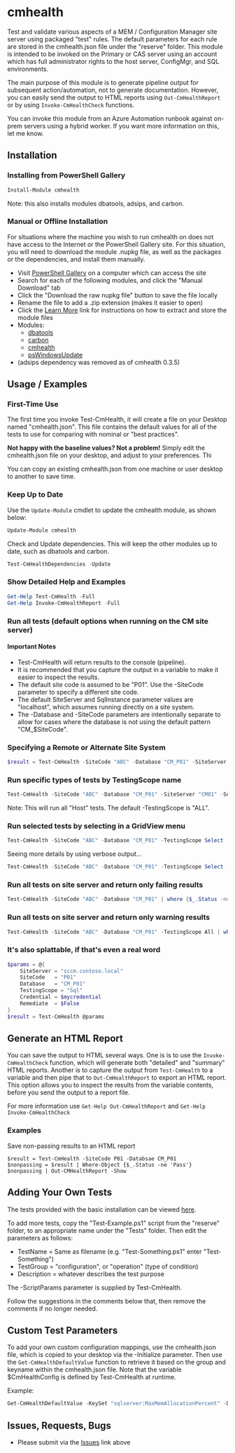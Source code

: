 # cmhealth

Test and validate various aspects of a MEM / Configuration Manager site server using packaged 
"test" rules.  The default parameters for each rule are stored in the cmhealth.json file under 
the "reserve" folder. This module is intended to be invoked on the Primary or CAS server using
an account which has full administrator rights to the host server, ConfigMgr, and SQL environments.

The main purpose of this module is to generate pipeline output for subsequent action/automation, 
not to generate documentation. However, you can easily send the output to HTML reports using 
```Out-CmHealthReport``` or by using ```Invoke-CmHealthCheck``` functions.

You can invoke this module from an Azure Automation runbook against on-prem servers using a hybrid
worker. If you want more information on this, let me know.

## Installation

### Installing from PowerShell Gallery

```powershell
Install-Module cmhealth
```
Note: this also installs modules dbatools, adsips, and carbon.

### Manual or Offline Installation

For situations where the machine you wish to run cmhealth on does not have access to the Internet or the
PowerShell Gallery site.  For this situation, you will need to download the module .nupkg file, as well as the 
packages or the dependencies, and install them manually.

* Visit [PowerShell Gallery](https://www.powershellgallery.com) on a computer which can access the site
* Search for each of the following modules, and click the "Manual Download" tab
* Click the "Download the raw nupkg file" button to save the file locally
* Rename the file to add a .zip extension (makes it easier to open)
* Click the [Learn More](https://aka.ms/psgallery-manualdownload) link for instructions on how to extract and store the module files
* Modules:
  * [dbatools](https://www.powershellgallery.com/packages/dbatools/)
  * [carbon](https://www.powershellgallery.com/packages/carbon/)
  * [cmhealth](https://www.powershellgallery.com/packages/cmhealth/)
  * [psWindowsUpdate](https://www.powershellgallery.com/packages/pswindowsupdate/)
* (adsips dependency was removed as of cmhealth 0.3.5)

## Usage / Examples

### First-Time Use

The first time you invoke Test-CmHealth, it will create a file on your Desktop named "cmhealth.json".
This file contains the default values for all of the tests to use for comparing with nominal or "best practices". 

**Not happy with the baseline values? Not a problem!** Simply edit the cmhealth.json file on your 
desktop, and adjust to your preferences. Thi

You can copy an existing cmhealth.json from one machine or user desktop to another to save time.

### Keep Up to Date

Use the ```Update-Module``` cmdlet to update the cmhealth module, as shown below:

```powershell
Update-Module cmhealth
```

Check and Update dependencies. This will keep the other modules up to date, such as dbatools and carbon.

```powershell
Test-CmHealthDependencies -Update
```

### Show Detailed Help and Examples

```powershell
Get-Help Test-CmHealth -Full
Get-Help Invoke-CmHealthReport -Full
```

### Run all tests (default options when running on the CM site server)

#### Important Notes 

* Test-CmHealth will return results to the console (pipeline).
* It is recommended that you capture the output in a variable to make it easier to inspect the results.
* The default site code is assumed to be "P01". Use the -SiteCode parameter to specify a different site code.
* The default SiteServer and SqlInstance parameter values are "localhost", which assumes running directly on a site system.
* The -Database and -SiteCode parameters are intentionally separate to allow for cases where the database is not using the default pattern "CM_$SiteCode".

### Specifying a Remote or Alternate Site System

```powershell
$result = Test-CmHealth -SiteCode "ABC" -Database "CM_P01" -SiteServer "cmserver01.contoso.local" -SqlInstance "db1.contoso.local"
```

### Run specific types of tests by TestingScope name

```powershell
Test-CmHealth -SiteCode "ABC" -Database "CM_P01" -SiteServer "CM01" -SqlInstance "CM01" -TestingScope Host
```
Note: This will run all "Host" tests. The default -TestingScope is "ALL".

### Run selected tests by selecting in a GridView menu

```powershell
Test-CmHealth -SiteCode "ABC" -Database "CM_P01" -TestingScope Select
```

Seeing more details by using verbose output...

```powershell
Test-CmHealth -SiteCode "ABC" -Database "CM_P01" -TestingScope Select -Verbose
```

### Run all tests on site server and return only failing results

```powershell
Test-CmHealth -SiteCode "ABC" -Database "CM_P01" | where {$_.Status -ne 'PASS'}
```

### Run all tests on site server and return only warning results

```powershell
Test-CmHealth -SiteCode "ABC" -Database "CM_P01" -TestingScope All | where {$_.Status -eq 'WARNING'}
```

### It's also splattable, if that's even a real word

```powershell
$params = @{
	SiteServer = "sccm.contoso.local"
	SiteCode   = "P01"
	Database   = "CM_P01"
	TestingScope = "Sql"
	Credential = $mycredential
	Remediate  = $False
}
$result = Test-CmHealth @params
```

## Generate an HTML Report

You can save the output to HTML several ways. One is is to use the ```Invoke-CmHealthCheck``` function, which will
generate both "detailed" and "summary" HTML reports.  Another is to capture the output from 
```Test-CmHealth``` to a variable and then pipe that to ```Out-CmHealthReport``` to export an
HTML report. This option allows you to inspect the results from the variable contents, before
you send the output to a report file.

For more information use ```Get-Help Out-CmHealthReport``` and ```Get-Help Invoke-CmHealthCheck```

### Examples

Save non-passing results to an HTML report

```
$result = Test-CmHealth -SiteCode P01 -Databsae CM_P01
$nonpassing = $result | Where-Object {$_.Status -ne 'Pass'}
$nonpassing | Out-CMHealthReport -Show
```

## Adding Your Own Tests

The tests provided with the basic installation can be viewed [here](https://github.com/Skatterbrainz/cmhealth/tree/master/tests).

To add more tests, copy the "Test-Example.ps1" script from the "reserve" folder, to an appropriate name 
under the "Tests" folder. Then edit the parameters as follows:

* TestName = Same as filename (e.g. "Test-Something.ps1" enter "Test-Something")
* TestGroup = "configuration", or "operation" (type of condition)
* Description = whatever describes the test purpose

The -ScriptParams parameter is supplied by Test-CmHealth.

Follow the suggestions in the comments below that, then remove the comments if no longer needed.

## Custom Test Parameters

To add your own custom configuration mappings, use the cmhealth.json file, which is copied to your 
desktop via the -Initialize parameter.  Then use the ```Get-CmHealthDefaultValue``` function to 
retrieve it based on the group and keyname within the cmhealth.json file. Note that the variable $CmHealthConfig is defined by Test-CmHealth at runtime.

Example:

```powershell
Get-CmHealthDefaultValue -KeySet "sqlserver:MaxMemAllocationPercent" -DataSet $CmHealthConfig
```

## Issues, Requests, Bugs

* Please submit via the [Issues](https://github.com/Skatterbrainz/cmhealth/issues) link above

